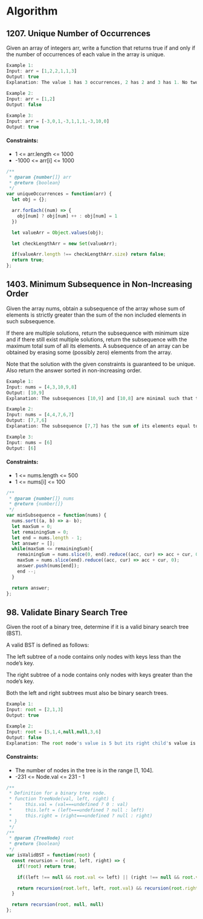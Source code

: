 # Algorithm
## 1207. Unique Number of Occurrences
Given an array of integers arr, write a function that returns true if and only if the number of occurrences of each value in the array is unique.
```js
Example 1:
Input: arr = [1,2,2,1,1,3]
Output: true
Explanation: The value 1 has 3 occurrences, 2 has 2 and 3 has 1. No two values have the same number of occurrences.
    
Example 2:
Input: arr = [1,2]
Output: false

Example 3:
Input: arr = [-3,0,1,-3,1,1,1,-3,10,0]
Output: true
```
#### Constraints:
* 1 <= arr.length <= 1000
* -1000 <= arr[i] <= 1000
```js
/**
 * @param {number[]} arr
 * @return {boolean}
 */
var uniqueOccurrences = function(arr) {
  let obj = {};

  arr.forEach((num) => {
    obj[num] ? obj[num] ++ : obj[num] = 1
  })

  let valueArr = Object.values(obj);

  let checkLengthArr = new Set(valueArr);

  if(valueArr.length !== checkLengthArr.size) return false;
  return true;
};
```
## 1403. Minimum Subsequence in Non-Increasing Order
Given the array nums, obtain a subsequence of the array whose sum of elements is strictly greater than the sum of the non included elements in such subsequence.

If there are multiple solutions, return the subsequence with minimum size and if there still exist multiple solutions, return the subsequence with the maximum total sum of all its elements. A subsequence of an array can be obtained by erasing some (possibly zero) elements from the array.

Note that the solution with the given constraints is guaranteed to be unique. Also return the answer sorted in non-increasing order.
```js
Example 1:
Input: nums = [4,3,10,9,8]
Output: [10,9]
Explanation: The subsequences [10,9] and [10,8] are minimal such that the sum of their elements is strictly greater than the sum of elements not included, however, the subsequence [10,9] has the maximum total sum of its elements.

Example 2:
Input: nums = [4,4,7,6,7]
Output: [7,7,6]
Explanation: The subsequence [7,7] has the sum of its elements equal to 14 which is not strictly greater than the sum of elements not included (14 = 4 + 4 + 6). Therefore, the subsequence [7,6,7] is the minimal satisfying the conditions. Note the subsequence has to returned in non-decreasing order.

Example 3:
Input: nums = [6]
Output: [6]
```
#### Constraints:
* 1 <= nums.length <= 500
* 1 <= nums[i] <= 100
```js
/**
 * @param {number[]} nums
 * @return {number[]}
 */
var minSubsequence = function(nums) {
  nums.sort((a, b) => a- b);
  let maxSum = 0;
  let remainingSum = 0;
  let end = nums.length - 1;
  let answer = [];
  while(maxSum <= remainingSum){
    remainingSum = nums.slice(0, end).reduce((acc, cur) => acc + cur, 0);
    maxSum = nums.slice(end).reduce((acc, cur) => acc + cur, 0);
    answer.push(nums[end]);
    end --;
  }

  return answer;
};
```

## 98. Validate Binary Search Tree
Given the root of a binary tree, determine if it is a valid binary search tree (BST).

A valid BST is defined as follows:

The left subtree of a node contains only nodes with keys less than the node’s key.

The right subtree of a node contains only nodes with keys greater than the node’s key.

Both the left and right subtrees must also be binary search trees.
```js
Example 1:
Input: root = [2,1,3]
Output: true

Example 2:
Input: root = [5,1,4,null,null,3,6]
Output: false
Explanation: The root node's value is 5 but its right child's value is 4.
```
#### Constraints:
* The number of nodes in the tree is in the range [1, 104].
* -231 <= Node.val <= 231 - 1

```js
/**
 * Definition for a binary tree node.
 * function TreeNode(val, left, right) {
 *     this.val = (val===undefined ? 0 : val)
 *     this.left = (left===undefined ? null : left)
 *     this.right = (right===undefined ? null : right)
 * }
 */
/**
 * @param {TreeNode} root
 * @return {boolean}
 */
var isValidBST = function(root) {
  const recursion = (root, left, right) => {
    if(!root) return true;

    if((left !== null && root.val <= left) || (right !== null && root.val >= right)) return false;

    return recursion(root.left, left, root.val) && recursion(root.right, root.val, right);
  }

  return recursion(root, null, null)
};
```
